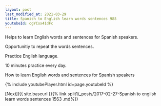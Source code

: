 ```yaml
---
layout: post
last_modified_at: 2021-03-29
title: Spanish to English learn words sentences 988 
youtubeId: cgYCsx41dFc
---
```

 
 
Helps to learn English words and sentences for Spanish speakers.

Opportunitiy to repeat the words sentences. 

Practice English language. 
 
10 minutes practice every day. 
 
How to learn English words and sentences for Spanish speakers 
 
{% include youtubePlayer.html id=page.youtubeId %}
 
 
[Next]({{ site.baseurl }}{% link  split1/_posts/2017-02-27-Spanish to english learn words sentences 1563 .md%})
 
